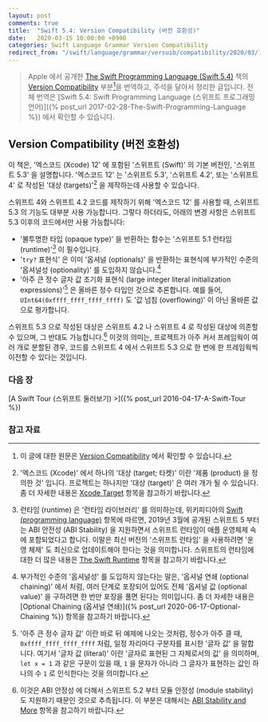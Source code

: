 ```yaml
---
layout: post
comments: true
title:  "Swift 5.4: Version Compatibility (버전 호환성)"
date:   2020-03-15 10:00:00 +0900
categories: Swift Language Grammar Version Compatibility
redirect_from: "/swift/language/grammar/versuib/compatibility/2020/03/15/Version-Compatibility.html"
---
```


> Apple 에서 공개한 [The Swift Programming Language (Swift 5.4)](https://docs.swift.org/swift-book/) 책의 [Version Compatibility](https://docs.swift.org/swift-book/GuidedTour/Compatibility.html) 부분[^Version-Compatibility]을 번역하고, 주석을 달아서 정리한 글입니다. 전체 번역은 [Swift 5.4: Swift Programming Language (스위프트 프로그래밍 언어)]({% post_url 2017-02-28-The-Swift-Programming-Language %}) 에서 확인할 수 있습니다.

## Version Compatibility (버전 호환성)

이 책은, '엑스코드 (Xcode) 12' 에 포함된 '스위프트 (Swift)' 의 기본 버전인, '스위프트 5.3' 을 설명합니다. '엑스코드 12' 는 '스위프트 5.3', '스위프트 4.2', 또는 '스위프트 4' 로 작성된 '대상 (targets)'[^targets] 을 제작하는데 사용할 수 있습니다.

스위프트 4와 스위프트 4.2 코드를 제작하기 위해 '엑스코드 12' 를 사용할 때, 스위프트 5.3 의 기능도 대부분 사용 가능합니다. 그렇다 하더라도, 아래의 변경 사항은 스위프트 5.3 이후의 코드에서만 사용 가능합니다:

* '불투명한 타입 (opaque type)' 을 반환하는 함수는 '스위프트 5.1 런타임 (runtime)'[^swift-runtime] 이 필수입니다.
* '`try?` 표현식' 은 이미 '옵셔널 (optionals)' 을 반환하는 표현식에 부가적인 수준의 '옵셔널성 (optionality)' 를 도입하지 않습니다.[^level-of-optionality]
* '아주 큰 정수 글자 값 초기화 표현식 (large integer literal initialization expressions)'[^large-integer-literal] 은 올바른 정수 타입인 것으로 추론합니다. 예를 들어, `UInt64(0xffff_ffff_ffff_ffff)` 도 '값 넘침 (overflowing)' 이 아닌 올바른 값으로 평가합니다.

스위프트 5.3 으로 작성된 대상은 스위프트 4.2 나 스위프트 4 로 작성된 대상에 의존할 수 있으며, 그 반대도 가능합니다.[^depend-on] 이것의 의미는, 프로젝트가 아주 커서 프레임웍이 여러 개로 분할된 경우, 코드를 스위프트 4 에서 스위프트 5.3 으로 한 번에 한 프레임웍씩 이전할 수 있다는 것입니다.

### 다음 장

[A Swift Tour (스위프트 둘러보기) >]({% post_url 2016-04-17-A-Swift-Tour %})

### 참고 자료

[^Version-Compatibility]: 이 글에 대한 원문은 [Version Compatibility](https://docs.swift.org/swift-book/GuidedTour/Compatibility.html) 에서 확인할 수 있습니다.

[^swift-update]: 스위프트 5.3 은 2020-06-22 에 WWDC 20 에 맞춰서 발표 되었다가, 2020-09-16 일에 다시 갱신 되었습니다.

[^targets]: '엑스코드 (Xcode)' 에서 하나의 '대상 (target; 타켓)' 이란 '제품 (product) 을 정의한 것' 입니다. 프로젝트는 하나지만 '대상 (target)' 은 여러 개가 될 수 있습니다. 좀 더 자세한 내용은 [Xcode Target](https://developer.apple.com/library/archive/featuredarticles/XcodeConcepts/Concept-Targets.html) 항목을 참고하기 바랍니다.

[^swift-runtime]: 런타임 (runtime) 은 '런타임 라이브러리' 를 의미하는데, 위키피디아의 [Swift (programming language)](https://en.wikipedia.org/wiki/Swift_(programming_language)) 항목에 따르면, 2019년 3월에 공개된 스위프트 5 부터는 ABI 안전성 (ABI Stability)[^ABI-Stability] 을 지원하면서 스위프트 런타임이 애플 운영체제 속에 포함되었다고 합니다. 이말은 최신 버전의 '스위프트 런타임' 을 사용하려면 '운영 체제' 도 최신으로 업데이트해야 한다는 것을 의미합니다. 스위프트의 런타임에 대한 더 많은 내용은 [The Swift Runtime](https://github.com/apple/swift/blob/master/docs/Runtime.md) 항목을 참고하기 바랍니다.

[^ABI-Stability]: 스위프트의 ABI 안정성에 대해서는 [Evolving Swift On Apple Platforms After ABI Stability](https://swift.org/blog/abi-stability-and-apple/) 항목을 참고하기 바랍니다. 한글 자료로는 **Zedd02028** 님이 [ABI stability](https://zeddios.tistory.com/654) 라는 글에 정리를 잘 해두신 것 같습니다.

[^level-of-optionality]: 부가적인 수준의 '옵셔널성' 를 도입하지 않는다는 말은, '옵셔널 연쇄 (optional chaining)' 에서 처럼, 여러 단계로 포장되어 있어도 전체 '옵셔널 값 (optional value)' 을 구하려면 한 번만 포장을 풀면 된다는 의미입니다. 좀 더 자세한 내용은 [Optional Chaining (옵셔널 연쇄)]({% post_url 2020-06-17-Optional-Chaining %}) 항목을 참고하기 바랍니다.

[^large-integer-literal]: '아주 큰 정수 글자 값' 이란 바로 뒤 예제에 나오는 것처럼, 정수가 아주 클 때, `0xffff_ffff_ffff_ffff` 처럼, 일정 자리마다 구분자를 표시한 '글자 값' 을 말합니다. 여기서 '글자 값 (literal)' 이란 '글자로 표현된 그 자체로서의 값' 을 의미하며, `let x = 1` 과 같은 구문이 있을 때, `1` 을 문자가 아니라 그 글자가 표현하는 값인 하나의 수 `1` 로 인식한다는 것을 의미합니다.

[^depend-on]: 이것은 ABI 안정성[^ABI-Stability] 에 더해서 스위프트 5.2 부터 모듈 안정성 (module stability) 도 지원하기 때문인 것으로 추측됩니다. 이 부분은 대해서는 [ABI Stability and More](https://swift.org/blog/abi-stability-and-more/) 항목을 참고하기 바랍니다.
